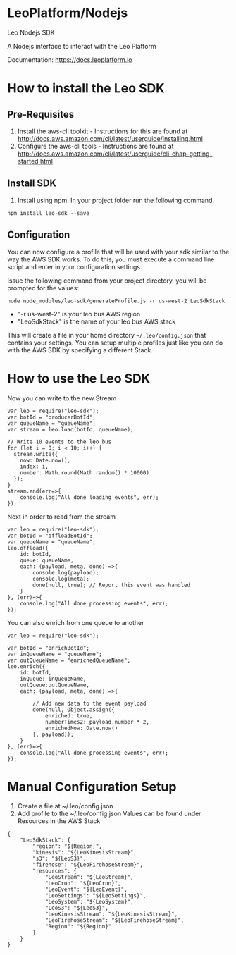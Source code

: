 LeoPlatform/Nodejs
===================

Leo Nodejs SDK

A Nodejs interface to interact with the Leo Platform

Documentation: https://docs.leoplatform.io

How to install the Leo SDK
===================================

Pre-Requisites
--------------
1. Install the aws-cli toolkit - Instructions for this are found at http://docs.aws.amazon.com/cli/latest/userguide/installing.html
2. Configure the aws-cli tools - Instructions are found at http://docs.aws.amazon.com/cli/latest/userguide/cli-chap-getting-started.html


Install SDK
-----------
1. Install using npm.  In your project folder run the following command.

```
npm install leo-sdk --save
```

Configuration
-------------

You can now configure a profile that will be used with your sdk similar to the way the AWS SDK works.  To do this, you must execute a command line script and enter in your configuration settings.

Issue the following command from your project directory, you will be prompted for the values:

```
node node_modules/leo-sdk/generateProfile.js -r us-west-2 LeoSdkStack
```

* "-r us-west-2" is your leo bus AWS region
* "LeoSdkStack" is the name of your leo bus AWS stack

This will create a file in your home directory `~/.leo/config.json` that contains your settings.  You can setup multiple profiles just like you can do with the AWS SDK by specifying a different Stack.  


How to use the Leo SDK
===================================

Now you can write to the new Stream

```
var leo = require("leo-sdk");
var botId = "producerBotId";
var queueName = "queueName";
var stream = leo.load(botId, queueName);

// Write 10 events to the leo bus
for (let i = 0; i < 10; i++) {
  stream.write({
    now: Date.now(),
    index: i,
    number: Math.round(Math.random() * 10000)
  });
}
stream.end(err=>{
	console.log("All done loading events", err);
});
```

Next in order to read from the stream

```
var leo = require("leo-sdk");
var botId = "offloadBotId";
var queueName = "queueName";
leo.offload({
	id: botId,
	queue: queueName,
	each: (payload, meta, done) =>{
		console.log(payload);
		console.log(meta);
		done(null, true); // Report this event was handled
	}
}, (err)=>{
	console.log("All done processing events", err);
});
```


You can also enrich from one queue to another 

```
var leo = require("leo-sdk");

var botId = "enrichBotId";
var inQueueName = "queueName";
var outQueueName = "enrichedQueueName";
leo.enrich({
	id: botId,
	inQueue: inQueueName,
	outQueue:outQueueName,
	each: (payload, meta, done) =>{

		// Add new data to the event payload
		done(null, Object.assign({
			enriched: true,
			numberTimes2: payload.number * 2,
			enrichedNow: Date.now()
		}, payload));
	}
}, (err)=>{
	console.log("All done processing events", err);
});
```


Manual Configuration Setup
===================================

1. Create a file at ~/.leo/config.json
2. Add profile to the ~/.leo/config.json
	Values can be found under Resources in the AWS Stack

```
{
	"LeoSdkStack": {
		"region": "${Region}",
		"kinesis": "${LeoKinesisStream}",
		"s3": "${LeoS3}",
		"firehose": "${LeoFirehoseStream}",
		"resources": {
			"LeoStream": "${LeoStream}",
			"LeoCron": "${LeoCron}",
			"LeoEvent": "${LeoEvent}",
			"LeoSettings": "${LeoSettings}",
			"LeoSystem": "${LeoSystem}",
			"LeoS3": "${LeoS3}",
			"LeoKinesisStream": "${LeoKinesisStream}",
			"LeoFirehoseStream": "${LeoFirehoseStream}",
			"Region": "${Region}"
		}
	}
}
```